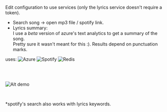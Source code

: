 
Edit configuration to use services (only the lyrics service doesn't require a token).

- Search song -> open mp3 file / spotify link.
- Lyrics summary: \
I use a *beta* version of azure's text analytics to get a summary of the song. \
Pretty sure it wasn't meant for this :). Results depend on punctuation marks.

uses: ![Azure](https://img.shields.io/badge/azure-%230072C6.svg?logo=microsoftazure) ![Spotify](https://img.shields.io/badge/Spotify-1ED760?logo=spotify&logoColor=white) ![Redis](https://img.shields.io/badge/redis-%23DD0031.svg?logo=redis&logoColor=white)

<br><br>

![Alt demo](pics/SongsDemo2.gif)

<br>

\*spotify's search also works with lyrics keywords.

<br>
